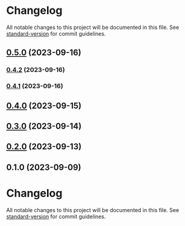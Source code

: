 # Changelog

All notable changes to this project will be documented in this file. See [standard-version](https://github.com/conventional-changelog/standard-version) for commit guidelines.

## [0.5.0](https://github.com/yasirshahzad/heroic-ui-library/compare/v0.4.2...v0.5.0) (2023-09-16)

### [0.4.2](https://github.com/yasirshahzad/heroic-ui-library/compare/v0.4.1...v0.4.2) (2023-09-16)

### [0.4.1](https://github.com/yasirshahzad/heroic-ui-library/compare/v0.4.0...v0.4.1) (2023-09-16)

## [0.4.0](https://github.com/yasirshahzad/heroic-ui-library/compare/v0.3.0...v0.4.0) (2023-09-15)

## [0.3.0](https://github.com/yasirshahzad/heroic-ui-library/compare/v0.2.0...v0.3.0) (2023-09-14)

## [0.2.0](https://github.com/yasirshahzad/heroic-ui-library/compare/v0.1.0...v0.2.0) (2023-09-13)

## 0.1.0 (2023-09-09)

# Changelog

All notable changes to this project will be documented in this file. See [standard-version](https://github.com/conventional-changelog/standard-version) for commit guidelines.
